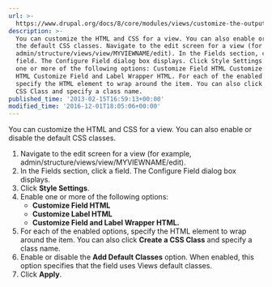 ```yaml
---
url: >-
  https://www.drupal.org/docs/8/core/modules/views/customize-the-output-style-of-a-view-field
description: >-
  You can customize the HTML and CSS for a view. You can also enable or disable
  the default CSS classes. Navigate to the edit screen for a view (for example,
  admin/structure/views/view/MYVIEWNAME/edit). In the Fields section, click a
  field. The Configure Field dialog box displays. Click Style Settings. Enable
  one or more of the following options: Customize Field HTML Customize Label
  HTML Customize Field and Label Wrapper HTML. For each of the enabled options,
  specify the HTML element to wrap around the item. You can also click Create a
  CSS Class and specify a class name.
published_time: '2013-02-15T16:59:13+00:00'
modified_time: '2016-12-01T18:05:06+00:00'
---
```

You can customize the HTML and CSS for a view. You can also enable or disable the default CSS classes.

1. Navigate to the edit screen for a view (for example, admin/structure/views/view/MYVIEWNAME/edit).
2. In the Fields section, click a field. The Configure Field dialog box displays.
3. Click **Style Settings**.
4. Enable one or more of the following options:  
   * **Customize Field HTML**  
   * **Customize Label HTML**  
   * **Customize Field and Label Wrapper HTML.**
5. For each of the enabled options, specify the HTML element to wrap around the item. You can also click **Create a CSS Class** and specify a class name.
6. Enable or disable the **Add Default Classes** option. When enabled, this option specifies that the field uses Views default classes.
7. Click **Apply**.